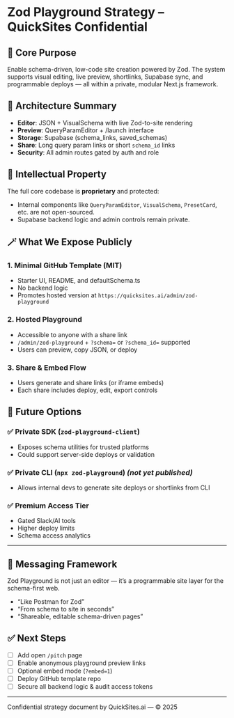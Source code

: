 # Zod Playground Strategy – QuickSites Confidential

## 🎯 Core Purpose

Enable schema-driven, low-code site creation powered by Zod. The system supports visual editing, live preview, shortlinks, Supabase sync, and programmable deploys — all within a private, modular Next.js framework.

## 🧱 Architecture Summary

* **Editor**: JSON + VisualSchema with live Zod-to-site rendering
* **Preview**: QueryParamEditor + /launch interface
* **Storage**: Supabase (schema\_links, saved\_schemas)
* **Share**: Long query param links or short `schema_id` links
* **Security**: All admin routes gated by auth and role

## 🔐 Intellectual Property

The full core codebase is **proprietary** and protected:

* Internal components like `QueryParamEditor`, `VisualSchema`, `PresetCard`, etc. are not open-sourced.
* Supabase backend logic and admin controls remain private.

## 🪄 What We Expose Publicly

### 1. **Minimal GitHub Template (MIT)**

* Starter UI, README, and defaultSchema.ts
* No backend logic
* Promotes hosted version at `https://quicksites.ai/admin/zod-playground`

### 2. **Hosted Playground**

* Accessible to anyone with a share link
* `/admin/zod-playground` + `?schema=` or `?schema_id=` supported
* Users can preview, copy JSON, or deploy

### 3. **Share & Embed Flow**

* Users generate and share links (or iframe embeds)
* Each share includes deploy, edit, export controls

## 🚀 Future Options

### ✅ Private SDK (`zod-playground-client`)

* Exposes schema utilities for trusted platforms
* Could support server-side deploys or validation

### ✅ Private CLI (`npx zod-playground`) *(not yet published)*

* Allows internal devs to generate site deploys or shortlinks from CLI

### ✅ Premium Access Tier

* Gated Slack/AI tools
* Higher deploy limits
* Schema access analytics

---

## 💬 Messaging Framework

Zod Playground is not just an editor — it’s a programmable site layer for the schema-first web.

* “Like Postman for Zod”
* “From schema to site in seconds”
* “Shareable, editable schema-driven pages”

## ✅ Next Steps

* [ ] Add open `/pitch` page
* [ ] Enable anonymous playground preview links
* [ ] Optional embed mode (`?embed=1`)
* [ ] Deploy GitHub template repo
* [ ] Secure all backend logic & audit access tokens

---

Confidential strategy document by QuickSites.ai — © 2025

